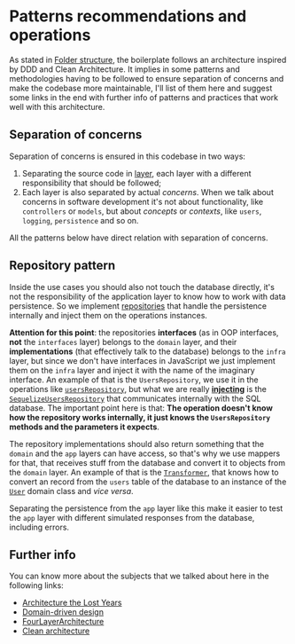 # Patterns recommendations and operations

As stated in [Folder structure](be-architecture-folder-structure.html), the boilerplate follows an architecture inspired by DDD and Clean Architecture. It implies in some patterns and methodologies having to be followed to ensure separation of concerns and make the codebase more maintainable, I'll list of them here and suggest some links in the end with further info of patterns and practices that work well with this architecture.

## Separation of concerns

Separation of concerns is ensured in this codebase in two ways:

1) Separating the source code in [layer](be-architecture-folder-structure.html), each layer with a different responsibility that should be followed;
2) Each layer is also separated by actual _concerns_. When we talk about concerns in software development it's not about functionality, like `controllers` or `models`, but about _concepts_ or _contexts_, like `users`, `logging`, `persistence` and so on.

All the patterns below have direct relation with separation of concerns.

## Repository pattern

Inside the use cases you should also not touch the database directly, it's not the responsibility of the application layer to know how to work with data persistence. So we implement [repositories](https://martinfowler.com/eaaCatalog/repository.html) that handle the persistence internally and inject them on the operations instances.

__Attention for this point__: the repositories __interfaces__ (as in OOP interfaces, __not__ the `interfaces` layer) belongs to the `domain` layer, and their __implementations__ (that effectively talk to the database) belongs to the `infra` layer, but since we don't have interfaces in JavaScript we just implement them on the `infra` layer and inject it with the name of the imaginary interface. An example of that is the `UsersRepository`, we use it in the operations like [`usersRepository`](https://github.com/joshuaalpuerto/node-ddd-boilerplate/blob/22767a4cdda0f5232391709515a4af41d15796ee/src/app/user/post.js#L8), but what we are really [__injecting__](https://github.com/joshuaalpuerto/node-ddd-boilerplate/blob/22767a4cdda0f5232391709515a4af41d15796ee/src/container.js#L17) is the [`SequelizeUsersRepository`](https://github.com/joshuaalpuerto/node-ddd-boilerplate/blob/master/src/infra/repositories/user.js) that communicates internally with the SQL database. The important point here is that: __The operation doesn't know how the repository works internally, it just knows the `UsersRepository` methods and the parameters it expects__.

The repository implementations should also return something that the `domain` and the `app` layers can have access, so that's why we use mappers for that, that receives stuff from the database and convert it to objects from the `domain` layer. An example of that is the [`Transformer`](https://github.com/joshuaalpuerto/node-ddd-boilerplate/blob/master/src/infra/repositories/transforms/user.js), that knows how to convert an record from the `users` table of the database to an instance of the [`User`](https://github.com/joshuaalpuerto/node-ddd-boilerplate/blob/master/src/domain/user/user.js) domain class and _vice versa_.

Separating the persistence from the `app` layer like this make it easier to test the `app` layer with different simulated responses from the database, including errors.

## Further info

You can know more about the subjects that we talked about here in the following links:

- [Architecture the Lost Years](https://www.youtube.com/watch?v=WpkDN78P884)
- [Domain-driven design](https://domainlanguage.com/ddd/)
- [FourLayerArchitecture](http://wiki.c2.com/?FourLayerArchitecture)
- [Clean architecture](https://8thlight.com/blog/uncle-bob/2012/08/13/the-clean-architecture.html)
